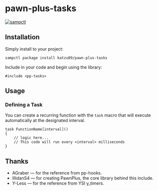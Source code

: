 # pawn-plus-tasks

[![sampctl](https://img.shields.io/badge/sampctl-pawn--plus--tasks-2f2f2f.svg?style=for-the-badge)](https://github.com/Katzu/pawn-plus-tasks)


## Installation

Simply install to your project:

```bash
sampctl package install katzu09/pawn-plus-tasks
```

Include in your code and begin using the library:

```pawn
#include <pp-tasks>
```

## Usage

### Defining a Task

You can create a recurring function with the `task` macro that will execute automatically at the designated interval.

```pawn
task FunctionName[interval]() 
{
    // logic here...
    // This code will run every <interval> milliseconds
}
```

## Thanks
- AGraber — for the reference from pp-hooks.  
- IllidanS4 — for creating PawnPlus, the core library behind this include.  
- Y-Less — for the reference from YSI y_timers.  
